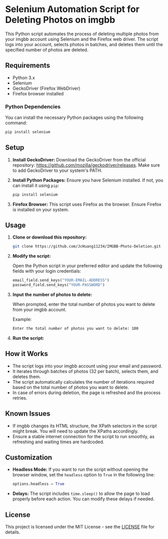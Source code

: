 
# Selenium Automation Script for Deleting Photos on imgbb

This Python script automates the process of deleting multiple photos from your imgbb account using Selenium and the Firefox web driver. The script logs into your account, selects photos in batches, and deletes them until the specified number of photos are deleted.

## Requirements

- Python 3.x
- Selenium
- GeckoDriver (Firefox WebDriver)
- Firefox browser installed

### Python Dependencies

You can install the necessary Python packages using the following command:

```bash
pip install selenium
```

## Setup

1. **Install GeckoDriver:**
   Download the GeckoDriver from the official repository: https://github.com/mozilla/geckodriver/releases.
   Make sure to add GeckoDriver to your system's PATH.

2. **Install Python Packages:**
   Ensure you have Selenium installed. If not, you can install it using `pip`:

   ```bash
   pip install selenium
   ```

3. **Firefox Browser:**
   This script uses Firefox as the browser. Ensure Firefox is installed on your system.

## Usage

1. **Clone or download this repository:**

   ```bash
   git clone https://github.com/JcHuang11234/IMGBB-Photo-Deletion.git
   ```

2. **Modify the script:**

   Open the Python script in your preferred editor and update the following fields with your login credentials:

   ```python
   email_field.send_keys("YOUR-EMAIL-ADDRESS")
   password_field.send_keys("YOUR-PASSWORD")
   ```

3. **Input the number of photos to delete:**

   When prompted, enter the total number of photos you want to delete from your imgbb account.

   Example:

   ```bash
   Enter the total number of photos you want to delete: 100
   ```

 4. **Run the script:**


## How it Works

- The script logs into your imgbb account using your email and password.
- It iterates through batches of photos (32 per batch), selects them, and deletes them.
- The script automatically calculates the number of iterations required based on the total number of photos you want to delete.
- In case of errors during deletion, the page is refreshed and the process retries.

## Known Issues

- If imgbb changes its HTML structure, the XPath selectors in the script might break. You will need to update the XPaths accordingly.
- Ensure a stable internet connection for the script to run smoothly, as refreshing and waiting times are hardcoded.

## Customization

- **Headless Mode:** If you want to run the script without opening the browser window, set the `headless` option to `True` in the following line:

   ```python
   options.headless = True
   ```

- **Delays:** The script includes `time.sleep()` to allow the page to load properly before each action. You can modify these delays if needed.

## License

This project is licensed under the MIT License - see the [LICENSE](LICENSE) file for details.
